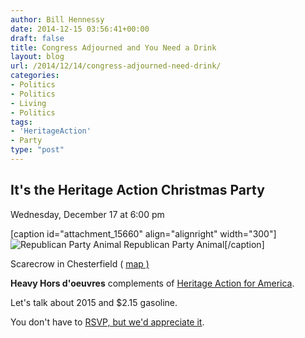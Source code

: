```yaml
---
author: Bill Hennessy
date: 2014-12-15 03:56:41+00:00
draft: false
title: Congress Adjourned and You Need a Drink
layout: blog
url: /2014/12/14/congress-adjourned-need-drink/
categories:
- Politics
- Politics
- Living
- Politics
tags:
- 'HeritageAction'
- Party
type: "post"
---
```


## It's the Heritage Action Christmas Party



Wednesday, December 17 at 6:00 pm

[caption id="attachment_15660" align="alignright" width="300"]![Republican Party Animal](https://hennessysview.com/wp-content/uploads/2014/12/willow-moose-700x500-300x225.jpg)
Republican Party Animal[/caption]

Scarecrow in Chesterfield ( [map )](https://www.google.com/maps/place/Scarecrow/@38.6522863,-90.550996,17z/data=!4m2!3m1!1s0x0000000000000000:0x72e37284d0c31d9b)

**Heavy Hors d'oeuvres** complements of [Heritage Action for America](https://heritageaction.com).

Let's talk about 2015 and $2.15 gasoline.

You don't have to [RSVP, but we'd appreciate it](https://www.facebook.com/events/670405439746815/).




